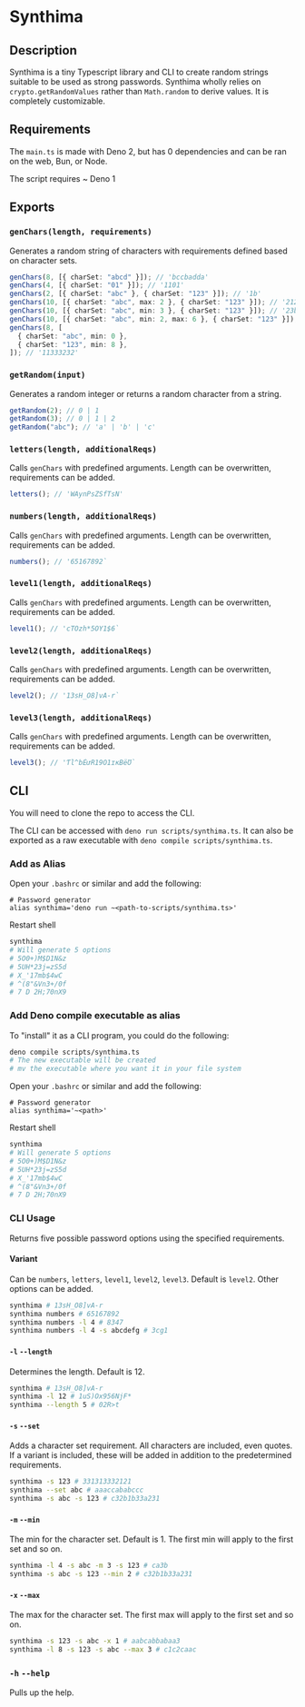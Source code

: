 # Synthima

## Description

Synthima is a tiny Typescript library and CLI to create random strings suitable
to be used as strong passwords. Synthima wholly relies on
`crypto.getRandomValues` rather than `Math.random` to derive values. It is
completely customizable.

## Requirements

The `main.ts` is made with Deno 2, but has 0 dependencies and can be ran on the
web, Bun, or Node.

The script requires ~ Deno 1

## Exports

### `genChars(length, requirements)`

Generates a random string of characters with requirements defined based on
character sets.

```typescript
genChars(8, [{ charSet: "abcd" }]); // 'bccbadda'
genChars(4, [{ charSet: "01" }]); // '1101'
genChars(2, [{ charSet: "abc" }, { charSet: "123" }]); // '1b'
genChars(10, [{ charSet: "abc", max: 2 }, { charSet: "123" }]); // '2123a212c3'
genChars(10, [{ charSet: "abc", min: 3 }, { charSet: "123" }]); // '23b2c13aca'
genChars(10, [{ charSet: "abc", min: 2, max: 6 }, { charSet: "123" }]); // 'cbbb2ab312'
genChars(8, [
  { charSet: "abc", min: 0 },
  { charSet: "123", min: 8 },
]); // '11333232'
```

### `getRandom(input)`

Generates a random integer or returns a random character from a string.

```typescript
getRandom(2); // 0 | 1
getRandom(3); // 0 | 1 | 2
getRandom("abc"); // 'a' | 'b' | 'c'
```

### `letters(length, additionalReqs)`

Calls `genChars` with predefined arguments. Length can be overwritten,
requirements can be added.

```typescript
letters(); // 'WAynPsZSfTsN'
```

### `numbers(length, additionalReqs)`

Calls `genChars` with predefined arguments. Length can be overwritten,
requirements can be added.

```typescript
numbers(); // '65167892`
```

### `level1(length, additionalReqs)`

Calls `genChars` with predefined arguments. Length can be overwritten,
requirements can be added.

```typescript
level1(); // 'cTOzh*5OY1$6`
```

### `level2(length, additionalReqs)`

Calls `genChars` with predefined arguments. Length can be overwritten,
requirements can be added.

```typescript
level2(); // '13sH_O8]vA-r`
```

### `level3(length, additionalReqs)`

Calls `genChars` with predefined arguments. Length can be overwritten,
requirements can be added.

```typescript
level3(); // 'Ƭl^bÉưR19Ȯ1ɪĸBëƱ`
```

## CLI

You will need to clone the repo to access the CLI.

The CLI can be accessed with `deno run scripts/synthima.ts`. It can also be
exported as a raw executable with `deno compile scripts/synthima.ts`.

### Add as Alias

Open your `.bashrc` or similar and add the following:

```bashrc
# Password generator
alias synthima='deno run ~<path-to-scripts/synthima.ts>'
```

Restart shell

```bash
synthima
# Will generate 5 options
# 5O0+)M$D1N&z
# 5UH*23j=zS5d
# X_'17mb$4wC
# ^(8"&Vn3+/0f
# 7 D 2H;70nX9
```

### Add Deno compile executable as alias

To "install" it as a CLI program, you could do the following:

```bash
deno compile scripts/synthima.ts
# The new executable will be created
# mv the executable where you want it in your file system
```

Open your `.bashrc` or similar and add the following:

```bashrc
# Password generator
alias synthima='~<path>'
```

Restart shell

```bash
synthima
# Will generate 5 options
# 5O0+)M$D1N&z
# 5UH*23j=zS5d
# X_'17mb$4wC
# ^(8"&Vn3+/0f
# 7 D 2H;70nX9
```

### CLI Usage

Returns five possible password options using the specified requirements.

#### Variant

Can be `numbers`, `letters`, `level1`, `level2`, `level3`. Default is `level2`.
Other options can be added.

```bash
synthima # 13sH_O8]vA-r
synthima numbers # 65167892
synthima numbers -l 4 # 8347
synthima numbers -l 4 -s abcdefg # 3cg1
```

#### `-l` `--length`

Determines the length. Default is 12.

```bash
synthima # 13sH_O8]vA-r
synthima -l 12 # 1uS)Ox956NjF*
synthima --length 5 # 02R>t
```

#### `-s` `--set`

Adds a character set requirement. All characters are included, even quotes. If a
variant is included, these will be added in addition to the predetermined
requirements.

```bash
synthima -s 123 # 331313332121
synthima --set abc # aaaccababccc
synthima -s abc -s 123 # c32b1b33a231
```

#### `-m` `--min`

The min for the character set. Default is 1. The first min will apply to the
first set and so on.

```bash
synthima -l 4 -s abc -m 3 -s 123 # ca3b
synthima -s abc -s 123 --min 2 # c32b1b33a231
```

#### `-x` `--max`

The max for the character set. The first max will apply to the first set and so
on.

```bash
synthima -s 123 -s abc -x 1 # aabcabbabaa3
synthima -l 8 -s 123 -s abc --max 3 # c1c2caac
```

### `-h` `--help`

Pulls up the help.
